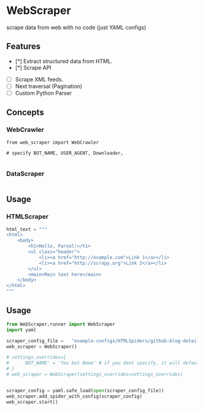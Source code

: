 # WebScraper 

scrape data from web with no code (just YAML configs)

## Features

- [*] Extract structured data from HTML.  
- [*] Scrape API  
- [ ] Scrape XML feeds.
- [ ] Next traversal (Pagination)
- [ ] Custom Python Parser

## Concepts

### WebCrawler

```
from web_scraper import WebCrawler

# specify BOT_NAME, USER_AGENT, Downloader, 


```
 
### DataScraper

```

```

## Usage

### HTMLScraper

```python
html_text = """
<html>
    <body>
        <h1>Hello, Parsel!</h1>
        <ul class="header">
            <li><a href="http://example.com">Link 1</a></li>
            <li><a href="http://scrapy.org">Link 2</a></li>
        </ul>
        <main>Main text here</main>
    </body>
</html>
"""

```



## Usage 

```python
from WebScraper.runner import WebScraper
import yaml

scraper_config_file =   "example-configs/HTMLSpiders/github-blog-detail.yml"
web_scraper = WebScraper()

# settings_overrides={
#     'BOT_NAME' = 'You bot Name' # if you dont specify, it will defaults to Scrapy bot name   
# }
# web_scraper = WebScraper(settings_overrides=settings_overrides)


scraper_config = yaml.safe_load(open(scraper_config_file))
web_scraper.add_spider_with_config(scraper_config)
web_scraper.start()
```
 